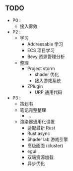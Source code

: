 
## TODO

- P0 : 
	- 接入雾效
- P2 : 
	- 学习
		- Addressable 学习
		- ECS 项目学习
		- Bevy 资源管理分析
	- 整理
		- Project storm
			- shader 优化
			- 接入游戏系统
		- ZPlugin
			- URP 通用代码
- P3 : 
	- 策划书
	- 笔记完整整理
		- ...
	- 渲染器通用化设置 
		- 适配最新 Rust
		- Rust async
		- Shader lab 游戏引擎
		- 高级画面 (cluster)
		- egui
		- 双端资源加载
		- 异步优化